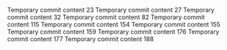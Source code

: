 Temporary commit content 23
Temporary commit content 27
Temporary commit content 32
Temporary commit content 82
Temporary commit content 115
Temporary commit content 154
Temporary commit content 155
Temporary commit content 159
Temporary commit content 176
Temporary commit content 177
Temporary commit content 188
